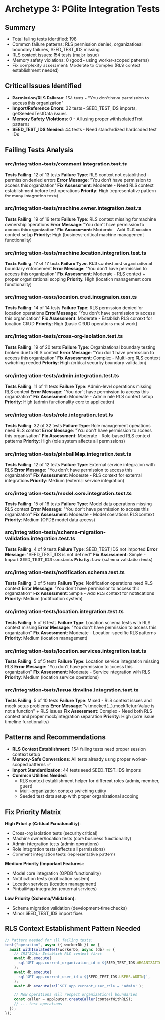 # Archetype 3: PGlite Integration Tests

## Summary

- Total failing tests identified: 198
- Common failure patterns: RLS permission denied, organizational boundary failures, SEED_TEST_IDS missing
- RLS context issues: 154 tests (major issue)
- Memory safety violations: 0 (good - using worker-scoped patterns)
- Fix complexity assessment: Moderate to Complex (RLS context establishment needed)

## Critical Issues Identified

- **Permission/RLS Failures**: 154 tests - "You don't have permission to access this organization"
- **Import/Reference Errors**: 32 tests - SEED_TEST_IDS imports, getSeededTestData issues
- **Memory Safety Violations**: 0 - All using proper withIsolatedTest patterns
- **SEED_TEST_IDS Needed**: 44 tests - Need standardized hardcoded test IDs

## Failing Tests Analysis

### src/integration-tests/comment.integration.test.ts

**Tests Failing**: 12 of 13 tests
**Failure Type**: RLS context not established - permission denied errors
**Error Message**: "You don't have permission to access this organization"
**Fix Assessment**: Moderate - Need RLS context establishment before test operations
**Priority**: High (representative pattern for many integration tests)

### src/integration-tests/machine.owner.integration.test.ts

**Tests Failing**: 19 of 19 tests
**Failure Type**: RLS context missing for machine ownership operations
**Error Message**: "You don't have permission to access this organization"
**Fix Assessment**: Moderate - Add RLS session context setup
**Priority**: High (business-critical machine management functionality)

### src/integration-tests/machine.location.integration.test.ts

**Tests Failing**: 17 of 17 tests
**Failure Type**: RLS context and organizational boundary enforcement
**Error Message**: "You don't have permission to access this organization"
**Fix Assessment**: Moderate - RLS context + proper organizational scoping
**Priority**: High (location management core functionality)

### src/integration-tests/location.crud.integration.test.ts

**Tests Failing**: 14 of 14 tests
**Failure Type**: RLS permission denied for location operations
**Error Message**: "You don't have permission to access this organization"
**Fix Assessment**: Moderate - Establish RLS context for location CRUD
**Priority**: High (basic CRUD operations must work)

### src/integration-tests/cross-org-isolation.test.ts

**Tests Failing**: 19 of 20 tests
**Failure Type**: Organizational boundary testing broken due to RLS context
**Error Message**: "You don't have permission to access this organization"
**Fix Assessment**: Complex - Multi-org RLS context switching needed
**Priority**: High (critical security boundary validation)

### src/integration-tests/admin.integration.test.ts

**Tests Failing**: 11 of 11 tests
**Failure Type**: Admin-level operations missing RLS context
**Error Message**: "You don't have permission to access this organization"
**Fix Assessment**: Moderate - Admin role RLS context setup
**Priority**: High (admin functionality core to application)

### src/integration-tests/role.integration.test.ts

**Tests Failing**: 32 of 32 tests
**Failure Type**: Role management operations need RLS context
**Error Message**: "You don't have permission to access this organization"
**Fix Assessment**: Moderate - Role-based RLS context patterns
**Priority**: High (role system affects all permissions)

### src/integration-tests/pinballMap.integration.test.ts

**Tests Failing**: 12 of 12 tests
**Failure Type**: External service integration with RLS
**Error Message**: "You don't have permission to access this organization"
**Fix Assessment**: Moderate - RLS context for external integrations
**Priority**: Medium (external service integration)

### src/integration-tests/model.core.integration.test.ts

**Tests Failing**: 15 of 16 tests
**Failure Type**: Model data operations missing RLS context
**Error Message**: "You don't have permission to access this organization"
**Fix Assessment**: Moderate - Model operations RLS context
**Priority**: Medium (OPDB model data access)

### src/integration-tests/schema-migration-validation.integration.test.ts

**Tests Failing**: 4 of 9 tests
**Failure Type**: SEED_TEST_IDS not imported
**Error Message**: "SEED_TEST_IDS is not defined"
**Fix Assessment**: Simple - Import SEED_TEST_IDS constants
**Priority**: Low (schema validation tests)

### src/integration-tests/notification.schema.test.ts

**Tests Failing**: 3 of 5 tests
**Failure Type**: Notification operations need RLS context
**Error Message**: "You don't have permission to access this organization"
**Fix Assessment**: Simple - Add RLS context for notifications
**Priority**: Medium (notification system)

### src/integration-tests/location.integration.test.ts

**Tests Failing**: 5 of 6 tests
**Failure Type**: Location schema tests with RLS context missing
**Error Message**: "You don't have permission to access this organization"
**Fix Assessment**: Moderate - Location-specific RLS patterns
**Priority**: Medium (location management)

### src/integration-tests/location.services.integration.test.ts

**Tests Failing**: 5 of 5 tests
**Failure Type**: Location service integration missing RLS
**Error Message**: "You don't have permission to access this organization"
**Fix Assessment**: Moderate - Service integration with RLS
**Priority**: Medium (location service operations)

### src/integration-tests/issue.timeline.integration.test.ts

**Tests Failing**: 5 of 10 tests
**Failure Type**: Mixed - RLS context issues and mock setup problems
**Error Message**: "vi.mocked(...).mockReturnValue is not a function" + RLS issues
**Fix Assessment**: Complex - Need both RLS context and proper mock/integration separation
**Priority**: High (core issue timeline functionality)

## Patterns and Recommendations

- **RLS Context Establishment**: 154 failing tests need proper session context setup
- **Memory-Safe Conversions**: All tests already using proper worker-scoped patterns ✅
- **Import Standardization**: 44 tests need SEED_TEST_IDS imports
- **Common Utilities Needed**:
  - RLS context establishment helper for different roles (admin, member, guest)
  - Multi-organization context switching utility
  - Seeded test data setup with proper organizational scoping

## Fix Priority Matrix

**High Priority (Critical Functionality)**:

- Cross-org isolation tests (security critical)
- Machine owner/location tests (core business functionality)
- Admin integration tests (admin operations)
- Role integration tests (affects all permissions)
- Comment integration tests (representative pattern)

**Medium Priority (Important Features)**:

- Model core integration (OPDB functionality)
- Notification tests (notification system)
- Location services (location management)
- PinballMap integration (external services)

**Low Priority (Schema/Validation)**:

- Schema migration validation (development-time checks)
- Minor SEED_TEST_IDS import fixes

## RLS Context Establishment Pattern Needed

```typescript
// Pattern needed for all failing tests:
test("operation", async ({ workerDb }) => {
  await withIsolatedTest(workerDb, async (db) => {
    // CRITICAL: Establish RLS context first
    await db.execute(
      sql`SET app.current_organization_id = ${SEED_TEST_IDS.ORGANIZATIONS.primary}`,
    );
    await db.execute(
      sql`SET app.current_user_id = ${SEED_TEST_IDS.USERS.ADMIN}`,
    );
    await db.execute(sql`SET app.current_user_role = 'admin'`);

    // Now operations will respect organizational boundaries
    const caller = appRouter.createCaller(contextWithRLS);
    // ... test operations
  });
});
```
